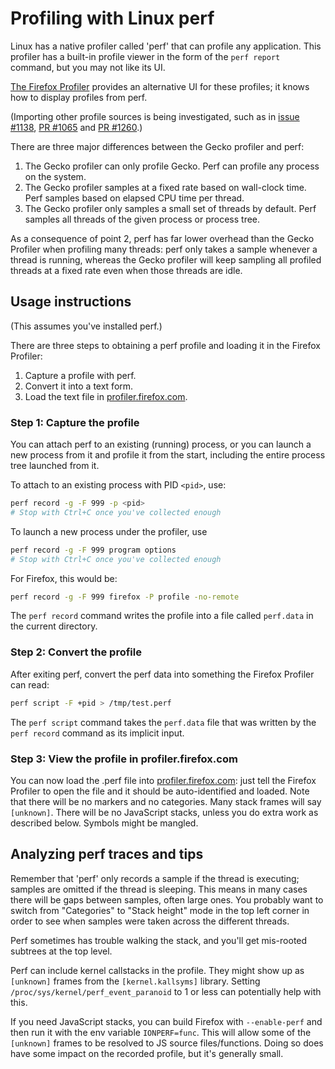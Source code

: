 # Profiling with Linux perf

Linux has a native profiler called 'perf' that can profile any application. This profiler has a built-in profile viewer in the form of the `perf report` command, but you may not like its UI.

[The Firefox Profiler](https://profiler.firefox.com/) provides an alternative UI for these profiles; it knows how to display profiles from perf.

(Importing other profile sources is being investigated, such as in [issue #1138](https://github.com/devtools-html/firefox-profiler/issues/1138), [PR #1065](https://github.com/devtools-html/firefox-profiler/pull/1065) and [PR #1260](https://github.com/devtools-html/firefox-profiler/pull/1260).)

There are three major differences between the Gecko profiler and perf:

 1. The Gecko profiler can only profile Gecko. Perf can profile any process on the system.
 2. The Gecko profiler samples at a fixed rate based on wall-clock time. Perf samples based on elapsed CPU time per thread.
 3. The Gecko profiler only samples a small set of threads by default. Perf samples all threads of the given process or process tree.

As a consequence of point 2, perf has far lower overhead than the Gecko Profiler when profiling many threads: perf only takes a sample whenever a thread is running, whereas the Gecko profiler will keep sampling all profiled threads at a fixed rate even when those threads are idle.

## Usage instructions

(This assumes you've installed perf.)

There are three steps to obtaining a perf profile and loading it in the Firefox Profiler:

 1. Capture a profile with perf.
 2. Convert it into a text form.
 3. Load the text file in [profiler.firefox.com](https://profiler.firefox.com).

### Step 1: Capture the profile

You can attach perf to an existing (running) process, or you can launch a new process from it and profile it from the start, including the entire process tree launched from it.

To attach to an existing process with PID `<pid>`, use:

```bash
perf record -g -F 999 -p <pid>
# Stop with Ctrl+C once you've collected enough
```

To launch a new process under the profiler, use

```bash
perf record -g -F 999 program options
# Stop with Ctrl+C once you've collected enough
```

For Firefox, this would be:

```bash
perf record -g -F 999 firefox -P profile -no-remote
```

The `perf record` command writes the profile into a file called `perf.data` in the current directory.

### Step 2: Convert the profile

After exiting perf, convert the perf data into something the Firefox Profiler can read:

```bash
perf script -F +pid > /tmp/test.perf
```

The `perf script` command takes the `perf.data` file that was written by the `perf record` command as its implicit input.

### Step 3: View the profile in profiler.firefox.com

You can now load the .perf file into [profiler.firefox.com](https://profiler.firefox.com): just tell the Firefox Profiler to open the file and it should be auto-identified and loaded.
Note that there will be no markers and no categories.  Many stack frames will say `[unknown]`.  There will be no JavaScript stacks, unless you do extra work as described below.  Symbols might be mangled.

## Analyzing perf traces and tips

Remember that 'perf' only records a sample if the thread is executing; samples are omitted if the thread is sleeping.  This means in many cases there will be gaps between samples, often large ones.  You probably want to switch from "Categories" to "Stack height" mode in the top left corner in order to see when samples were taken across the different threads.

Perf sometimes has trouble walking the stack, and you'll get mis-rooted subtrees at the top level.

Perf can include kernel callstacks in the profile. They might show up as `[unknown]` frames from the `[kernel.kallsyms]` library. Setting `/proc/sys/kernel/perf_event_paranoid` to 1 or less can potentially help with this.

If you need JavaScript stacks, you can build Firefox with `--enable-perf` and then run it with the env variable `IONPERF=func`. This will allow some of the `[unknown]` frames to be resolved to JS source files/functions. Doing so does have some impact on the recorded profile, but it's generally small.
